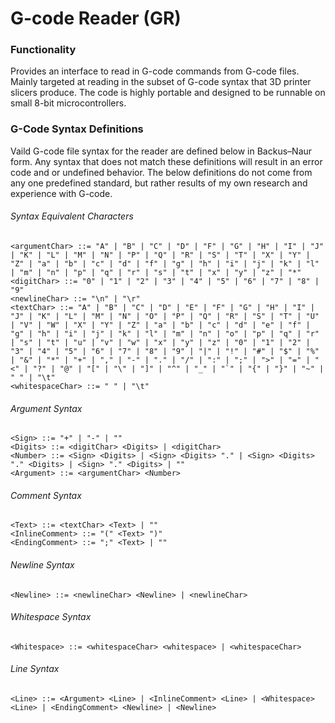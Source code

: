 # G-code Reader (GR)

### Functionality
Provides an interface to read in G-code commands from G-code files. Mainly targeted at reading in the subset of G-code syntax that 3D printer slicers produce. The code is highly portable and designed to be runnable on small 8-bit microcontrollers.

### G-Code Syntax Definitions
Vaild G-code file syntax for the reader are defined below in Backus–Naur form. Any syntax that does not match these definitions will result in an error code and or undefined behavior. The below definitions do not come from any one predefined standard, but rather results of my own research and experience with G-code.

###### Syntax Equivalent Characters
```
<argumentChar> ::= "A" | "B" | "C" | "D" | "F" | "G" | "H" | "I" | "J" | "K" | "L" | "M" | "N" | "P" | "Q" | "R" | "S" | "T" | "X" | "Y" | "Z" | "a" | "b" | "c" | "d" | "f" | "g" | "h" | "i" | "j" | "k" | "l" | "m" | "n" | "p" | "q" | "r" | "s" | "t" | "x" | "y" | "z" | "*"
<digitChar> ::= "0" | "1" | "2" | "3" | "4" | "5" | "6" | "7" | "8" | "9"
<newlineChar> ::= "\n" | "\r"
<textChar> ::= "A" | "B" | "C" | "D" | "E" | "F" | "G" | "H" | "I" | "J" | "K" | "L" | "M" | "N" | "O" | "P" | "Q" | "R" | "S" | "T" | "U" | "V" | "W" | "X" | "Y" | "Z" | "a" | "b" | "c" | "d" | "e" | "f" | "g" | "h" | "i" | "j" | "k" | "l" | "m" | "n" | "o" | "p" | "q" | "r" | "s" | "t" | "u" | "v" | "w" | "x" | "y" | "z" | "0" | "1" | "2" | "3" | "4" | "5" | "6" | "7" | "8" | "9" | "|" | "!" | "#" | "$" | "%" | "&" | "*" | "+" | "," | "-" | "." | "/" | ":" | ";" | ">" | "=" | "<" | "?" | "@" | "[" | "\" | "]" | "^" | "_" | "`" | "{" | "}" | "~" | " " | "\t"
<whitespaceChar> ::= " " | "\t"
```

###### Argument Syntax
```
<Sign> ::= "+" | "-" | ""
<Digits> ::= <digitChar> <Digits> | <digitChar>
<Number> ::= <Sign> <Digits> | <Sign> <Digits> "." | <Sign> <Digits> "." <Digits> | <Sign> "." <Digits> | ""
<Argument> ::= <argumentChar> <Number>
```

###### Comment Syntax
```
<Text> ::= <textChar> <Text> | ""
<InlineComment> ::= "(" <Text> ")"
<EndingComment> ::= ";" <Text> | ""
```

###### Newline Syntax
```
<Newline> ::= <newlineChar> <Newline> | <newlineChar>
```

###### Whitespace Syntax
```
<Whitespace> ::= <whitespaceChar> <whitespace> | <whitespaceChar>
```

###### Line Syntax
```
<Line> ::= <Argument> <Line> | <InlineComment> <Line> | <Whitespace> <Line> | <EndingComment> <Newline> | <Newline>
```
